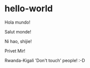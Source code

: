 # hello-world

Hola mundo!

Salut monde!

Ni hao, shijie!

Privet Mir!

Rwanda-Kigali
'Don't touch' people! :-D
